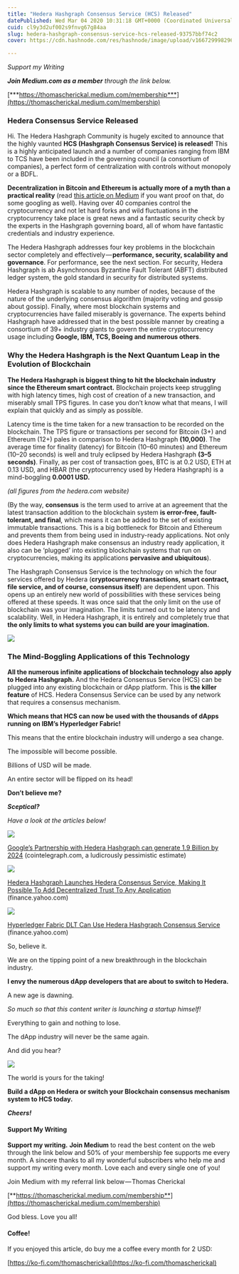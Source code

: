```yaml
---
title: "Hedera Hashgraph Consensus Service (HCS) Released"
datePublished: Wed Mar 04 2020 10:31:18 GMT+0000 (Coordinated Universal Time)
cuid: cl9y3d2uf002s9fnvg67g84aa
slug: hedera-hashgraph-consensus-service-hcs-released-93757bbf74c2
cover: https://cdn.hashnode.com/res/hashnode/image/upload/v1667299982968/VPfw_4H43.png

---
```


*Support my Writing*

***Join Medium.com as a member*** *through the link below.*

[***https://thomascherickal.medium.com/membership***](https://thomascherickal.medium.com/membership)

### Hedera Consensus Service Released

Hi. The Hedera Hashgraph Community is hugely excited to announce that the highly vaunted **HCS (Hashgraph Consensus Service) is released!** This is a highly anticipated launch and a number of companies ranging from IBM to TCS have been included in the governing council (a consortium of companies), a perfect form of centralization with controls without monopoly or a BDFL.

**Decentralization in Bitcoin and Ethereum is actually more of a myth than a practical reality** (read [this article on Medium](https://cointelegraph.com/news/6-myths-about-ethereum-decentralization) if you want proof on that, do some googling as well). Having over 40 companies control the cryptocurrency and not let hard forks and wild fluctuations in the cryptocurrency take place is great news and a fantastic security check by the experts in the Hashgraph governing board, all of whom have fantastic credentials and industry experience.

The Hedera Hashgraph addresses four key problems in the blockchain sector completely and effectively — **performance, security, scalability and governance**. For performance, see the next section. For security, Hedera Hashgraph is ab Asynchronous Byzantine Fault Tolerant (ABFT) distributed ledger system, the gold standard in security for distributed systems.

Hedera Hashgraph is scalable to any number of nodes, because of the nature of the underlying consensus algorithm (majority voting and gossip about gossip). Finally, where most blockchain systems and cryptocurrencies have failed miserably is governance. The experts behind Hashgraph have addressed that in the best possible manner by creating a consortium of 39+ industry giants to govern the entire cryptocurrency usage including **Google, IBM, TCS, Boeing and numerous others**.

### Why the Hedera Hashgraph is the Next Quantum Leap in the Evolution of Blockchain

**The Hedera Hashgraph is biggest thing to hit the blockchain industry since the Ethereum smart contract.** Blockchain projects keep struggling with high latency times, high cost of creation of a new transaction, and miserably small TPS figures. In case you don’t know what that means, I will explain that quickly and as simply as possible.

Latency time is the time taken for a new transaction to be recorded on the blockchain. The TPS figure or transactions per second for Bitcoin (3+) and Ethereum (12+) pales in comparison to Hedera Hashgraph **(10,000)**. The average time for finality (latency) for Bitcoin (10–60 minutes) and Ethereum (10–20 seconds) is well and truly eclipsed by Hedera Hashgraph **(3–5 seconds)**. Finally, as per cost of transaction goes, BTC is at 0.2 USD, ETH at 0.13 USD, and HBAR (the cryptocurrency used by Hedera Hashgraph) is a mind-boggling **0.0001 USD.**

*(all figures from the hedera.com website)*

(By the way, **consensus** is the term used to arrive at an agreement that the latest transaction addition to the blockchain system **is error-free, fault-tolerant, and final**, which means it can be added to the set of existing immutable transactions. This is a big bottleneck for Bitcoin and Ethereum and prevents them from being used in industry-ready applications. Not only does Hedera Hashgraph make consensus an industry ready application, it also can be ‘plugged’ into existing blockchain systems that run on cryptocurrencies, making its applications **pervasive and ubiquitous**).

The Hashgraph Consensus Service is the technology on which the four services offered by Hedera (**cryptocurrency transactions, smart contract, file service, and of course, consensus itself**) are dependent upon. This opens up an entirely new world of possibilities with these services being offered at these speeds. It was once said that the only limit on the use of blockchain was your imagination. The limits turned out to be latency and scalability. Well, in Hedera Hashgraph, it is entirely and completely true that **the only limits to what systems you can build are your imagination.**

![](https://cdn.hashnode.com/res/hashnode/image/upload/v1667299974633/T7b-_B37v.png)

### The Mind-Boggling Applications of this Technology

**All the numerous infinite applications of blockchain technology also apply to Hedera Hashgraph.** And the Hedera Consensus Service (HCS) can be plugged into any existing blockchain or dApp platform. This is **the killer feature** of HCS. Hedera Consensus Service can be used by any network that requires a consensus mechanism.

**Which means that HCS can now be used with the thousands of dApps running on IBM’s Hyperledger Fabric!**

This means that the entire blockchain industry will undergo a sea change.

The impossible will become possible.

Billions of USD will be made.

An entire sector will be flipped on its head!

**Don’t believe me?**

***Sceptical?***

*Have a look at the articles below!*

![](https://cdn.hashnode.com/res/hashnode/image/upload/v1667299976419/BzpP6Ig3Zp.png)

[Google’s Partnership with Hedera Hashgraph can generate 1.9 Billion by 2024](https://cointelegraph.com/news/google-partnership-with-hedera-hashgraph-can-generate-19b-by-2024) (cointelegraph.com, a ludicrously pessimistic estimate)

![](https://cdn.hashnode.com/res/hashnode/image/upload/v1667299978042/qD2d39SHp.png)

[Hedera Hashgraph Launches Hedera Consensus Service, Making It Possible To Add Decentralized Trust To Any Application](https://finance.yahoo.com/news/hedera-hashgraph-launches-hedera-consensus-140100325.html) (finance.yahoo.com)

![](https://cdn.hashnode.com/res/hashnode/image/upload/v1667299979667/n5krZQDjc.png)

[Hyperledger Fabric DLT Can Use Hedera Hashgraph Consensus Service](https://www.ledgerinsights.com/hyperledger-fabric-dlt-hedera-hashgraph-consensus/) (finance.yahoo.com)

So, believe it.

We are on the tipping point of a new breakthrough in the blockchain industry.

**I envy the numerous dApp developers that are about to switch to Hedera.**

A new age is dawning.

*So much so that this content writer is launching a startup himself!*

Everything to gain and nothing to lose.

The dApp industry will never be the same again.

And did you hear?

![](https://cdn.hashnode.com/res/hashnode/image/upload/v1667299981354/OUOMR-V3T.png)

The world is yours for the taking!

**Build a dApp on Hedera or switch your Blockchain consensus mechanism system to HCS today.**

***Cheers!***

#### Support My Writing

**Support my writing.** **Join Medium** to read the best content on the web through the link below and 50% of your membership fee supports me every month. A sincere thanks to all my wonderful subscribers who help me and support my writing every month. Love each and every single one of you!

Join Medium with my referral link below — Thomas Cherickal

[**https://thomascherickal.medium.com/membership**](https://thomascherickal.medium.com/membership)

God bless. Love you all!

#### Coffee!

If you enjoyed this article, do buy me a coffee every month for 2 USD:

[https://ko-fi.com/thomascherickal](https://ko-fi.com/thomascherickal)